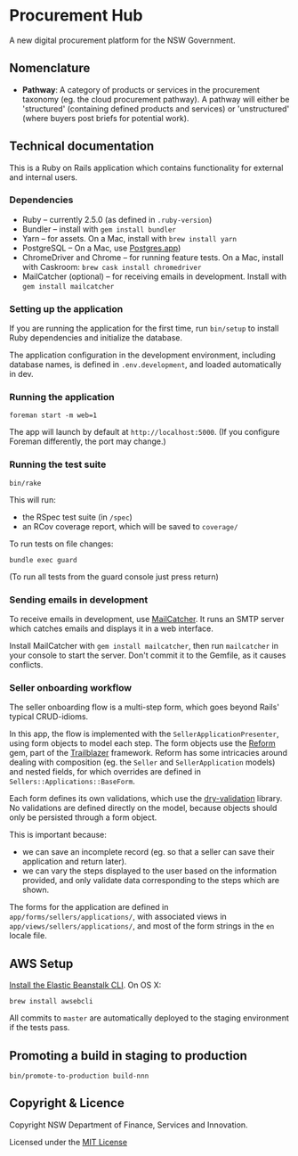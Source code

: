 # Procurement Hub

A new digital procurement platform for the NSW Government.

## Nomenclature

- **Pathway**: A category of products or services in the procurement taxonomy
(eg. the cloud procurement pathway). A pathway will either be 'structured'
(containing defined products and services) or 'unstructured' (where buyers post
briefs for potential work).

## Technical documentation

This is a Ruby on Rails application which contains functionality for external
and internal users.

### Dependencies

- Ruby – currently 2.5.0 (as defined in `.ruby-version`)
- Bundler – install with `gem install bundler`
- Yarn – for assets. On a Mac, install with `brew install yarn`
- PostgreSQL – On a Mac, use [Postgres.app](https://postgresapp.com))
- ChromeDriver and Chrome – for running feature tests. On a Mac, install with
Caskroom: `brew cask install chromedriver`
- MailCatcher (optional) – for receiving emails in development. Install with
`gem install mailcatcher`

### Setting up the application

If you are running the application for the first time, run `bin/setup` to
install Ruby dependencies and initialize the database.

The application configuration in the development environment, including database
names, is defined in `.env.development`, and loaded automatically in dev.

### Running the application

`foreman start -m web=1`

The app will launch by default at `http://localhost:5000`. (If you configure
Foreman differently, the port may change.)

### Running the test suite

`bin/rake`

This will run:

- the RSpec test suite (in `/spec`)
- an RCov coverage report, which will be saved to `coverage/`

To run tests on file changes:
```
bundle exec guard
```
(To run all tests from the guard console just press return)

### Sending emails in development

To receive emails in development, use [MailCatcher](https://mailcatcher.me). It
runs an SMTP server which catches emails and displays it in a web interface.

Install MailCatcher with `gem install mailcatcher`, then run `mailcatcher` in
your console to start the server. Don't commit it to the Gemfile, as it causes
conflicts.

### Seller onboarding workflow

The seller onboarding flow is a multi-step form, which goes beyond Rails'
typical CRUD-idioms.

In this app, the flow is implemented with the `SellerApplicationPresenter`,
using form objects to model each step. The form objects use the
[Reform](http://trailblazer.to/gems/reform/) gem, part of the
[Trailblazer](http://trailblazer.to) framework. Reform has some intricacies
around dealing with composition (eg. the `Seller` and `SellerApplication`
models) and nested fields, for which overrides are defined in
`Sellers::Applications::BaseForm`.

Each form defines its own validations, which use the
[dry-validation](http://dry-rb.org/gems/dry-validation/) library. No validations
are defined directly on the model, because objects should only be persisted
through a form object.

This is important because:
- we can save an incomplete record (eg. so that a seller can save their
  application and return later).
- we can vary the steps displayed to the user based on the information provided,
  and only validate data corresponding to the steps which are shown.

The forms for the application are defined in `app/forms/sellers/applications/`,
with associated views in `app/views/sellers/applications/`, and most of the form
strings in the `en` locale file.

## AWS Setup

[Install the Elastic Beanstalk CLI](https://docs.aws.amazon.com/elasticbeanstalk/latest/dg/eb-cli3-install.html).
On OS X:
```
brew install awsebcli
```

All commits to `master` are automatically deployed to the staging environment if
the tests pass.

## Promoting a build in staging to production

```
bin/promote-to-production build-nnn
```
## Copyright & Licence

Copyright NSW Department of Finance, Services and Innovation.

Licensed under the [MIT License](LICENCE.md)
